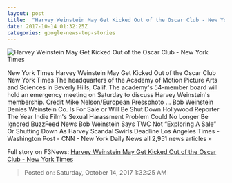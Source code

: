 ```yaml
---
layout: post
title:  "Harvey Weinstein May Get Kicked Out of the Oscar Club - New York Times"
date: 2017-10-14 01:32:25Z
categories: google-news-top-stories
---
```


![Harvey Weinstein May Get Kicked Out of the Oscar Club - New York Times](https://static01.nyt.com/images/2017/10/14/us/14academy1/14academy1-facebookJumbo-v4.jpg)

New York Times Harvey Weinstein May Get Kicked Out of the Oscar Club New York Times The headquarters of the Academy of Motion Picture Arts and Sciences in Beverly Hills, Calif. The academy's 54-member board will hold an emergency meeting on Saturday to discuss Harvey Weinstein's membership. Credit Mike Nelson/European Pressphoto ... Bob Weinstein Denies Weinstein Co. Is For Sale or Will Be Shut Down Hollywood Reporter The Year Indie Film's Sexual Harassment Problem Could No Longer Be Ignored BuzzFeed News Bob Weinstein Says TWC Not “Exploring A Sale” Or Shutting Down As Harvey Scandal Swirls Deadline Los Angeles Times - Washington Post - CNN - New York Daily News all 2,951 news articles »


Full story on F3News: [Harvey Weinstein May Get Kicked Out of the Oscar Club - New York Times](http://www.f3nws.com/n/FTH3DJ)

> Posted on: Saturday, October 14, 2017 1:32:25 AM
